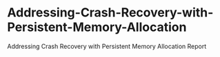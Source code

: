 # Addressing-Crash-Recovery-with-Persistent-Memory-Allocation
Addressing Crash Recovery with Persistent Memory Allocation Report
